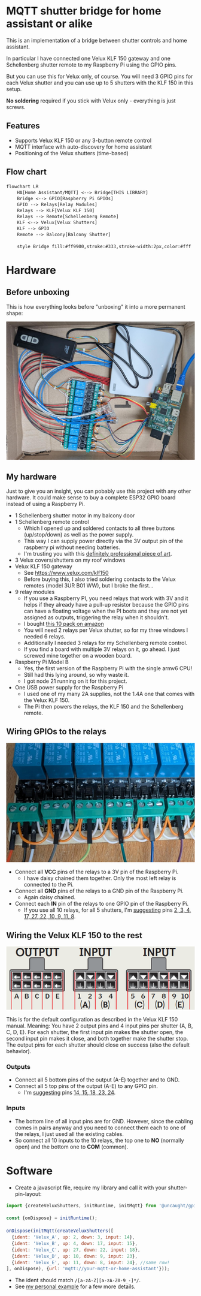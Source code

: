 # MQTT shutter bridge for home assistant or alike

This is an implementation of a bridge between shutter controls and home assistant.

In particular I have connected one Velux KLF 150 gateway and one Schellenberg shutter remote to my Raspberry Pi using the GPIO pins.

But you can use this for Velux only, of course. You will need 3 GPIO pins for each Velux shutter and you can use up to 5 shutters with the KLF 150 in this setup.

**No soldering** required if you stick with Velux only - everything is just screws.

## Features

- Supports Velux KLF 150 or any 3-button remote control
- MQTT interface with auto-discovery for home assistant
- Positioning of the Velux shutters (time-based)

## Flow chart

```mermaid
flowchart LR
    HA[Home Assistant/MQTT] <--> Bridge[THIS LIBRARY]
    Bridge <--> GPIO[Raspberry Pi GPIOs]
    GPIO --> Relays[Relay Modules]
    Relays --> KLF[Velux KLF 150]
    Relays --> Remote[Schellenberg Remote]
    KLF <--> Velux[Velux Shutters]
    KLF --> GPIO
    Remote --> Balcony[Balcony Shutter]

    style Bridge fill:#ff9900,stroke:#333,stroke-width:2px,color:#fff
```

# Hardware

## Before unboxing

This is how everything looks before "unboxing" it into a more permanent shape:

![finished cabling](docs/cable-sallad.png)

## My hardware

Just to give you an insight, you can pobably use this project with any other hardware. It could make sense to buy a complete ESP32 GPIO board instead of using a Raspberry Pi.

- 1 Schellenberg shutter motor in my balcony door
- 1 Schellenberg remote control
  - Which I opened up and soldered contacts to all three buttons (up/stop/down) as well as the power supply.
  - This way I can supply power directly via the 3V output pin of the raspberry pi without needing batteries.
  - I'm trusting you with this [definitely professional piece of art](docs/schellenberg.png).
- 3 Velux covers/shutters on my roof windows
- Velux KLF 150 gateway
  - See https://www.velux.com/klf150
  - Before buying this, I also tried soldering contacts to the Velux remotes (model 3UR B01 WW), but I broke the first...
- 9 relay modules
  - If you use a Raspberry PI, you need relays that work with 3V and it helps if they already have a pull-up resistor because the GPIO pins can have a floating voltage when the PI boots and they are not yet assigned as outputs, triggering the relay when it shouldn't.
  - I bought [this 10 pack on amazon](https://www.amazon.de/dp/B0F53QDMXG) 
  - You will need 2 relays per Velux shutter, so for my three windows I needed 6 relays.
  - Additionally I needed 3 relays for my Schellenberg remote control.
  - If you find a board with multiple 3V relays on it, go ahead. I just screwed mine together on a wooden board.
- Raspberry Pi Model B
  - Yes, the first version of the Raspberry Pi with the single armv6 CPU!
  - Still had this lying around, so why waste it.
  - I got node 21 running on it for this project.
- One USB power supply for the Raspberry Pi
  - I used one of my many 2A supplies, not the 1.4A one that comes with the Velux KLF 150.
  - The Pi then powers the relays, the KLF 150 and the Schellenberg remote.

## Wiring GPIOs to the relays

![Relay boards](docs/relay-boards.png)

- Connect all **VCC** pins of the relays to a 3V pin of the Raspberry Pi.
  - I have daisy chained them together. Only the most left relay is connected to the Pi.
- Connect all **GND** pins of the relays to a GND pin of the Raspberry Pi.
  - Again daisy chained.
- Connect each **IN** pin of the relays to one GPIO pin of the Raspberry Pi.
  - If you use all 10 relays, for all 5 shutters, I'm [suggesting](./example.ts) pins [2, 3, 4, 17, 27, 22, 10, 9, 11, 8](https://pinout.xyz/).

## Wiring the Velux KLF 150 to the rest

![Velux KLF 150 sockets](docs/velux-klf150-sockets.png)

This is for the default configuration as described in the Velux KLF 150 manual. Meaning: You have 2 output pins and 4 input pins per shutter (A, B, C, D, E). For each shutter, the first input pin makes the shutter open, the second input pin makes it close, and both together make the shutter stop. The output pins for each shutter should close on success (also the default behavior).

### Outputs

- Connect all 5 bottom pins of the output (A-E) together and to GND.
- Connect all 5 top pins of the output (A-E) to any GPIO pin.
  - I'm [suggesting](./example.ts) pins [14, 15, 18, 23, 24](https://pinout.xyz/).

### Inputs

- The bottom line of all input pins are for GND. However, since the cabling comes in pairs anyway and you need to connect them each to one of the relays, I just used all the existing cables.
- So connect all 10 inputs to the 10 relays, the top one to **NO** (normally open) and the bottom one to **COM** (common). 

# Software

- Create a javascript file, require my library and call it with your shutter-pin-layout:

```js
import {createVeluxShutters, initRuntime, initMqtt} from '@uncaught/gpio-shutter-bridge';

const {onDispose} = initRuntime();

onDispose(initMqtt(createVeluxShutters([
  {ident: 'Velux_A', up: 2, down: 3, input: 14},
  {ident: 'Velux_B', up: 4, down: 17, input: 15},
  {ident: 'Velux_C', up: 27, down: 22, input: 18},
  {ident: 'Velux_D', up: 10, down: 9, input: 23},
  {ident: 'Velux_E', up: 11, down: 8, input: 24}, //same row!
], onDispose), {url: 'mqtt://your-mqtt-or-home-assistant'}));
```

- The ident should match `/[a-zA-Z][a-zA-Z0-9_-]*/`.
- See [my personal example](./example.ts) for a few more details.
